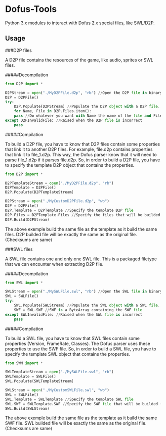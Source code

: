 Dofus-Tools
=========

Python 3.x modules to interact with Dofus 2.x special files, like SWL/D2P.

Usage
-----

###D2P files

A D2P file contains the resources of the game, like audio, sprites or SWL files.

#####Decompilation

```python
from D2P import *

D2PStream = open("./MyD2PFile.d2p", "rb") //Open the D2P file in binary mode
D2P = D2PFile()
try:
    D2P.Populate(D2PStream) //Populate the D2P object with a D2P file. Must be a stream
    for Name, File in D2P.Files.item():
	pass //Do whatever you want with Name the name of the file and File a ByteArray containing the file
except D2PInvalidFile: //Raised when the D2P file is incorrect
    pass
```

#####Compilation

To build a D2P file, you have to know that D2P files contain some properties that link it to another D2P files. For example, file.d2p contains properties that link it to file_1.d2p. This way, the Dofus parser know that it will need to parse file_1.d2p if it parses file.d2p.
So, in order to build a D2P file, you have to specify the template D2P object that contains the properties.

```python
from D2P import *

D2PTemplateStream = open("./MyD2PFile.d2p", "rb")
D2PTemplate = D2PFile()
D2P.Populate(D2PTemplateStream)

D2PStream = open("./MyCustomD2PFile.d2p", "wb")
D2P = D2PFile()
D2P.Template = D2PTemplate //Specify the template D2P file
D2P.Files = D2PTemplate.Files //Specify the files that will be builded {Filename => ByteArray of your file}
D2P.Build(D2PStream)
```

The above exemple build the same file as the template as it build the same files. D2P builded file will be exactly the same as the original file. (Checksums are same)

###SWL files

A SWL file contains one and only one SWL file. This is a packaged filetype that we can encounter when extracting D2P file.

#####Decompilation

```python
from SWL import *

SWLStream = open("./MySWLFile.swl", "rb") //Open the SWL file in binary mode
SWL = SWLFile()
try:
    SWL.Populate(SWLStream) //Populate the SWL object with a SWL file. Must be a stream
    SWF = SWL.SWF //SWF is a ByteArray containing the SWF file
except SWLInvalidFile: //Raised when the SWL file is incorrect
    pass
```

#####Compilation

To build a SWL file, you have to know that SWL files contain some properties (Version, FrameRate, Classes). The Dofus parser uses these properties to use the SWF file.
So, in order to build a SWL file, you have to specify the template SWL object that contains the properties.

```python
from SWM import *

SWLTemplateStream = open("./MySWLFile.swl", "rb")
SWLTemplate = SWLFile()
SWL.Populate(SWLTemplateStream)

SWLStream = open("./MyCustomSWLFile.swl", "wb")
SWL = SWLFile()
SWL.Template = SWLTemplate //Specify the template SWL file
SWL.SWF = SWLTemplate.SWF //Specify the SWF file that will be builded (ByteArray)
SWL.Build(SWLStream)
```

The above exemple build the same file as the template as it build the same SWF file. SWL builded file will be exactly the same as the original file. (Checksums are same)